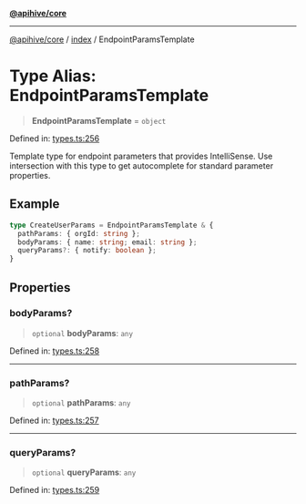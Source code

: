 [**@apihive/core**](../../README.md)

***

[@apihive/core](../../modules.md) / [index](../README.md) / EndpointParamsTemplate

# Type Alias: EndpointParamsTemplate

> **EndpointParamsTemplate** = `object`

Defined in: [types.ts:256](https://github.com/cleverplatypus/apihive-core/blob/917ef8bbf07171bc9393193650ebef9dbc655327/src/types.ts#L256)

Template type for endpoint parameters that provides IntelliSense.
Use intersection with this type to get autocomplete for standard parameter properties.

## Example

```ts
type CreateUserParams = EndpointParamsTemplate & {
  pathParams: { orgId: string };
  bodyParams: { name: string; email: string };
  queryParams?: { notify: boolean };
}
```

## Properties

### bodyParams?

> `optional` **bodyParams**: `any`

Defined in: [types.ts:258](https://github.com/cleverplatypus/apihive-core/blob/917ef8bbf07171bc9393193650ebef9dbc655327/src/types.ts#L258)

***

### pathParams?

> `optional` **pathParams**: `any`

Defined in: [types.ts:257](https://github.com/cleverplatypus/apihive-core/blob/917ef8bbf07171bc9393193650ebef9dbc655327/src/types.ts#L257)

***

### queryParams?

> `optional` **queryParams**: `any`

Defined in: [types.ts:259](https://github.com/cleverplatypus/apihive-core/blob/917ef8bbf07171bc9393193650ebef9dbc655327/src/types.ts#L259)
